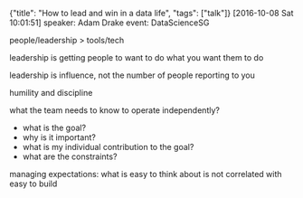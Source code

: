 {"title": "How to lead and win in a data life", "tags": ["talk"]}
[2016-10-08 Sat 10:01:51]
speaker: Adam Drake
event: DataScienceSG

people/leadership > tools/tech

leadership is getting people to want to do what you want them to do

leadership is influence, not the number of people reporting to you

humility and discipline

what the team needs to know to operate independently?
* what is the goal?
* why is it important?
* what is my individual contribution to the goal?
* what are the constraints?

managing expectations: what is easy to think about is not correlated with easy to build

